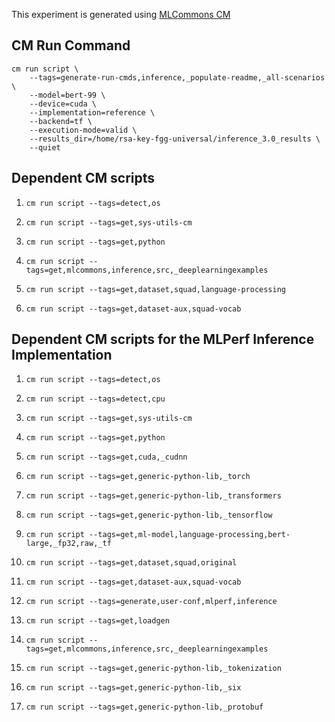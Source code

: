 This experiment is generated using [MLCommons CM](https://github.com/mlcommons/ck)
## CM Run Command
```
cm run script \
	--tags=generate-run-cmds,inference,_populate-readme,_all-scenarios \
	--model=bert-99 \
	--device=cuda \
	--implementation=reference \
	--backend=tf \
	--execution-mode=valid \
	--results_dir=/home/rsa-key-fgg-universal/inference_3.0_results \
	--quiet
```
## Dependent CM scripts 


1.  `cm run script --tags=detect,os`


2.  `cm run script --tags=get,sys-utils-cm`


3.  `cm run script --tags=get,python`


4.  `cm run script --tags=get,mlcommons,inference,src,_deeplearningexamples`


5.  `cm run script --tags=get,dataset,squad,language-processing`


6.  `cm run script --tags=get,dataset-aux,squad-vocab`

## Dependent CM scripts for the MLPerf Inference Implementation


1. `cm run script --tags=detect,os`


2. `cm run script --tags=detect,cpu`


3. `cm run script --tags=get,sys-utils-cm`


4. `cm run script --tags=get,python`


5. `cm run script --tags=get,cuda,_cudnn`


6. `cm run script --tags=get,generic-python-lib,_torch`


7. `cm run script --tags=get,generic-python-lib,_transformers`


8. `cm run script --tags=get,generic-python-lib,_tensorflow`


9. `cm run script --tags=get,ml-model,language-processing,bert-large,_fp32,raw,_tf`


10. `cm run script --tags=get,dataset,squad,original`


11. `cm run script --tags=get,dataset-aux,squad-vocab`


12. `cm run script --tags=generate,user-conf,mlperf,inference`


13. `cm run script --tags=get,loadgen`


14. `cm run script --tags=get,mlcommons,inference,src,_deeplearningexamples`


15. `cm run script --tags=get,generic-python-lib,_tokenization`


16. `cm run script --tags=get,generic-python-lib,_six`


17. `cm run script --tags=get,generic-python-lib,_protobuf`
